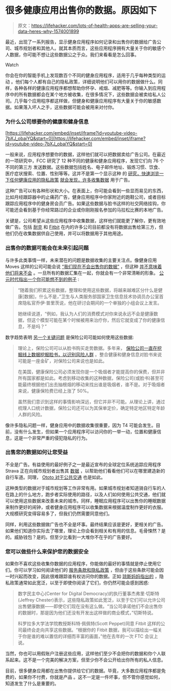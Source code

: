# 很多健康应用出售你的数据。原因如下

> 原文：<https://lifehacker.com/lots-of-health-apps-are-selling-your-data-heres-why-1574001899>

最近，出现了一系列报告，显示健身应用程序如何记录和出售你的数据给广告公司、城市规划者和其他人。就其本质而言，这些应用程序拥有大量关于你的敏感个人数据，你可能不想让这些数据公之于众。我们来看看是怎么回事。

Watch

你会在你的智能手机上发现数百个不同的健身应用程序，适用于几乎每种类型的运动 。他们每个人都有自己的隐私政策，详细说明他们可以用你的数据做什么。同样，各种各样的健康应用程序都想帮助你怀孕、戒烟、减肥等等。你输入到应用程序中的所有数据都会在某个地方被收集，在很多情况下，这些数据会被卖给私人公司。几乎每个应用程序都这样做，但健身和健康应用程序有大量关于你的敏感数据。如果落入坏人之手，这些数据可能会被用来对付你。

### 为什么公司想要你的健康和健身信息

 [https://lifehacker.com/embed/inset/iframe?id=youtube-video-7bXJ_obaiYQ&start=0](https://lifehacker.com/embed/inset/iframe?id=youtube-video-7bXJ_obaiYQ&start=0) 

一般来说，应用程序想要你的数据，这样他们就可以把数据卖给广告公司。在最近的一项研究中，FCC 研究了 12 种不同的健康和健身应用程序，发现它们向 76 个不同的第三方 发送数据。这些数据包括姓名、电子邮件地址、锻炼习惯、饮食、医疗症状搜索、位置、性别等等。这并不是第一个显示这种 的 [研究，快速浏览一下任何健康应用的隐私政策](http://www.dailymail.co.uk/news/article-2409486/Personal-details-smartphone-fitness-apps-sold-firms-20-used-products-pass-information-nearly-70-companies.html) [就会发现，许多收集数据](http://www.digitaltrends.com/mobile/moves-app-shares-user-data-facebook/) 用于广告。

这种广告可以有各种形状和大小。在表面上，你可能会看到一些显而易见的东西，比如月经跟踪器中的止痛药广告，健身应用程序中你家附近的跑鞋公司，或者目标跟踪应用程序中的健身房会员广告。如果这些数据与脸书这样的社交网络挂钩，你可能还会看到基于你经常路过的企业或你刚刚报名参加的马拉松比赛的本地广告。

关键是，公司希望从这些应用程序中收集数据，这样他们就能更了解你，更有效地做广告。包括 [耐克](http://www.nike.com/us/en_us/c/nikeplus-fuelband) 和 [Fitbit](http://www.fitbit.com/privacy) 在内的许多公司目前都没有将数据出售给第三方，但他们仍在收集数据供自己使用，并可以将数据用于其他用途。

### 出售你的数据可能会在未来引起问题

与许多此类事情一样，未来潜在的问题是数据收集的主要关注点。像健身应用 Moves 这样的公司可能会说 [“我们现在不会出售你的数据”](https://twitter.com/movesapp/status/459327654269685760) ，但这种 [并不意味着他们将来不会](http://lifehacker.com/the-personal-tracking-app-moves-updated-its-privacy-pol-1572624177) 。一旦所有的数据汇集在一起，你就会有一个非常清晰的形象。 [公元时代指出一个你可能想不到的例子](http://adage.com/article/privacy-and-regulation/ftc-signals-focus-health-fitness-data-privacy/293080/) :

> “随着我们积累这些数据，整理和使用这些数据，将越来越难区分什么是健康[数据]，什么不是，”卫生与人类服务部国家卫生信息技术协调员办公室首席隐私官乔伊·普里茨说，他在研讨会期间的一个单独的小组会议上发言。
> 
> 她继续说道，“例如，我认为人们的消费模式对你来说永远不会是健康数据，但这个模型可能在某个时候被用来治疗你，然后它就变成了你的健康信息，不是吗？”

数字趋势表明 [另一个关键问题](http://www.digitaltrends.com/mobile/moves-facebook-what-you-should-know/#!K60Xn) 是保险公司可能如何使用这些数据:

> 理论上，保险公司可以从脸书购买走势数据。多年来， [保险公司一直在挖掘线上数据](http://online.wsj.com/news/articles/SB10001424052748704648604575620750998072986)[挖掘脸书，以识别风险人群](http://money.msn.com/insurance/will-facebook-wreck-your-insurance-insurance.aspx) 。整合健康和健身信息对脸书来说可能是一座金矿，对保险公司来说也是如此。
> 
> 在美国，健康保险公司必须发现你是一个吸烟者才能提高你的保费，但并非所有国家都是如此。考虑到移动收集的这种数据，保险公司(或脸书)甚至可能最终根据他们出去抽根烟的移动来找出谁是吸烟者，谁不是。对于吸烟者来说，健康保险费已经上涨了 50%。
> 
> 虽然我们意识到这样的事情影响深远，但它并非不可能。从理论上讲，通过梳理人口统计数据，保险公司还可以为其保单定价，确定特定地区特定年龄人群的风险。

像许多隐私问题一样，健身应用中的数据收集很重要，因为 T4 可能会发生。目前，没有什么发生，但如果一个应用程序可以访问你的一举一动，位置和健康信息，这是一个非常严重的侵犯隐私的行为。

### 出售您的数据如何让您受益

不全是广告。有益使用的最好例子之一是最近宣布的全球定位系统追踪应用程序 Strava 正在向城市规划者出售其 [数据](http://gizmodo.com/why-a-fitness-tracking-app-is-selling-its-data-to-city-1572964149) ，以帮助他们看看他们可以在哪里建造新的自行车道。同理， [Ototo 对于公共交通](http://gizmodo.com/this-beautifully-simple-app-wants-to-change-how-public-1548777582) 也是如此。

这种类型的数据对于城市规划等工作非常有用。如果城市规划者知道骑自行车的人在路上的什么地方，跑步者实际使用的路径，以及人们如何使用公共交通，他们就可以使用这些数据来改善未来的城市。同样，睡眠应用程序可以出售你的睡眠数据来制作更好的闹钟，或者健身应用程序可以收集数据来根据温度制作更好的衣服。大规模研究变得容易多了，但我们仍然需要同意他们。

同样，利用这些数据做广告也不全是坏事。最终结果应该是更好，更相关的广告。如果他们知道你实际去了哪里，理论上你会看到相关和有用的信息。毛骨悚然？是的。威胁钱包？是的。但至少比看到一大堆你不在乎的广告要好。

### 您可以做些什么来保护您的数据安全

如果你不喜欢这些收集你数据的应用程序，你能做的最好的事情就是停止使用它们。你可以学习如何阅读他们的 [服务条款和隐私政策](http://lifehacker.com/how-to-quickly-read-a-terms-of-service-5892422) ，但由于这些条款可能会因一时兴起而改变，因此很难跟踪谁有权访问你的数据。正如 [琼斯妈妈指出的](http://www.motherjones.com/politics/2014/01/are-fitbit-nike-and-garmin-selling-your-personal-fitness-data) ，隐私政策通常如此宽泛，以至于即使你阅读了它们，你仍然可能会感到困惑:

> 数字民主中心(Center for Digital Democracy)的执行董事杰弗里·切斯特(Jeffrey Chester)表示，这些隐私政策如此宽泛，以至于它们可以允许公司出售健康数据——即使它们现在没有这么做。“当公司承诺他们不会出售你的数据时，那是因为他们还没有开发出这样做的商业模式，”切斯特说。
> 
> 科罗拉多大学法学院教授斯科特·佩佩特(Scott Peppet)同意 Fitbit 这样的公司最终会走向共享这些数据。“根据你的 Fitbit 数据，我可以描绘出一幅关于你是谁的难以置信的详细而丰富的画面，”他在去年的一次 FTC 会议上说。

当然，你也可以用假账户注册这些应用，这样他们至少不会把你的数据和你个人联系起来。这不是一个完美的解决方案，但至少你不会公开给出你所有的私人信息。

目前，很多健身应用都在出售你提供给它们的数据。毕竟，大多数应用程序都是免费的，如果你不付费，你就是产品 。这不一定是一件坏事，但不管你感觉如何，知道发生了什么是重要的。
